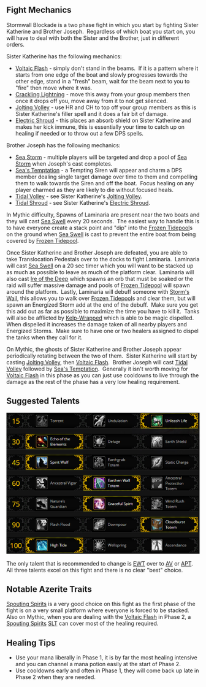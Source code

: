 ## Fight Mechanics

Stormwall Blockade is a two phase fight in which you start by fighting Sister Katherine and Brother Joseph.  Regardless of which boat you start on, you will have to deal with both the Sister and the Brother, just in different orders.  

Sister Katherine has the following mechanics:

* [Voltaic Flash](https://www.wowhead.com/spell=284262/voltaic-flash) - simply don't stand in the beams.  If it is a pattern where it starts from one edge of the boat and slowly progresses towards the other edge, stand in a "fresh" beam, wait for the beam next to you to "fire" then move where it was.
* [Crackling Lightning](https://www.wowhead.com/spell=284106/crackling-lightning) - move this away from your group members then once it drops off you, move away from it to not get silenced.
* [Jolting Volley](https://www.wowhead.com/spell=287169/jolting-volley) - use HR and CH to top off your group members as this is Sister Katherine's filler spell and it does a fair bit of damage.
* [Electric Shroud](https://www.wowhead.com/spell=287995/electric-shroud) - this places an absorb shield on Sister Katherine and makes her kick immune, this is essentially your time to catch up on healing if needed or to throw out a few DPS spells.

Brother Joseph has the following mechanics:

* [Sea Storm](https://www.wowhead.com/spell=284360/sea-storm) - multiple players will be targeted and drop a pool of [Sea Storm](https://www.wowhead.com/spell=284360/sea-storm) when Joseph's cast completes.
* [Sea's Temptation](https://www.wowhead.com/spell=284383/seas-temptation) - a Tempting Siren will appear and charm a DPS member dealing single target damage over time to them and compelling them to walk towards the Siren and off the boat.  Focus healing on any player charmed as they are likely to die without focused heals.
* [Tidal Volley](https://www.wowhead.com/spell=284316/tidal-volley) - see Sister Katherine's [Jolting Volley](https://www.wowhead.com/spell=287169/jolting-volley).
* [Tidal Shroud](https://www.wowhead.com/spell=286558/tidal-shroud) - see Sister Katherine's [Electric Shroud](https://www.wowhead.com/spell=287995/electric-shroud).

In Mythic difficulty, Spawns of Laminaria are present near the two boats and they will cast [Sea Swell](https://www.wowhead.com/spell=288258/sea-swell) every 20 seconds.  The easiest way to handle this is to have everyone create a stack point and "dip" into the [Frozen Tidepool](https://www.wowhead.com/spell=285075/freezing-tidepool)s on the ground when [Sea Swell](https://www.wowhead.com/spell=288258/sea-swell) is cast to prevent the entire boat from being covered by [Frozen Tidepool](https://www.wowhead.com/spell=285075/freezing-tidepool).

Once Sister Katherine and Brother Joseph are defeated, you are able to take Translocation Pedestals over to the docks to fight Laminaria.  Laminaria will cast [Sea Swell](https://www.wowhead.com/spell=288258/sea-swell) on a 20 sec timer which you will want to be stacked up as much as possible to leave as much of the platform clear.  Laminaria will also cast [Ire of the Deep](https://www.wowhead.com/spell=285017/ire-of-the-deep) which spawns an orb that must be soaked or the raid will suffer massive damage and pools of [Frozen Tidepool](https://www.wowhead.com/spell=285075/freezing-tidepool) will spawn around the platform.  Lastly, Laminaria will debuff someone with [Storm's Wail](https://www.wowhead.com/spell=285350/storms-wail), this allows you to walk over [Frozen Tidepool](https://www.wowhead.com/spell=285075/freezing-tidepool)s and clear them, but will spawn an Energized Storm add at the end of the debuff.  Make sure you get this add out as far as possible to maximize the time you have to kill it.  Tanks will also be afflicted by [Kelp-Wrapped](https://www.wowhead.com/spell=285000/kelp-wrapped) which is able to be magic dispelled.  When dispelled it increases the damage taken of all nearby players and Energized Storms.  Make sure to have one or two healers assigned to dispel the tanks when they call for it.

On Mythic, the ghosts of Sister Katherine and Brother Joseph appear periodically rotating between the two of them.  Sister Katherine will start by casting [Jolting Volley](https://www.wowhead.com/spell=287169/jolting-volley), then [Voltaic Flash](https://www.wowhead.com/spell=284262/voltaic-flash).  Brother Joseph will cast [Tidal Volley](https://www.wowhead.com/spell=284316/tidal-volley) followed by [Sea's Temptation](https://www.wowhead.com/spell=284383/seas-temptation).  Generally it isn't worth moving for [Voltaic Flash](https://www.wowhead.com/spell=284262/voltaic-flash) in this phase as you can just use cooldowns to live through the damage as the rest of the phase has a very low healing requirement.

## Suggested Talents

![Stormwall Talents](../images/raids/Champion.png)

The only talent that is recommended to change is [EWT](https://www.wowhead.com/spell=198838/earthen-wall-totem) over to [AV](https://www.wowhead.com/spell=207401/ancestral-vigor) or [APT](https://www.wowhead.com/spell=207399/ancestral-protection-totem).  All three talents excel on this fight and there is no clear "best" choice.

## Notable Azerite Traits

[Spouting Spirits](https://www.wowhead.com/spell=279504/spouting-spirits) is a very good choice on this fight as the first phase of the fight is on a very small platform where everyone is forced to be stacked.  Also on Mythic, when you are dealing with the [Voltaic Flash](https://www.wowhead.com/spell=284262/voltaic-flash) in Phase 2, a [Spouting Spirits](https://www.wowhead.com/spell=279504/spouting-spirits) [SLT](https://www.wowhead.com/spell=98008/spirit-link-totem) can cover most of the healing required.

## Healing Tips

* Use your mana liberally in Phase 1, it is by far the most healing intensive and you can channel a mana potion easily at the start of Phase 2.
* Use cooldowns early and often in Phase 1, they will come back up late in Phase 2 when they are needed.
